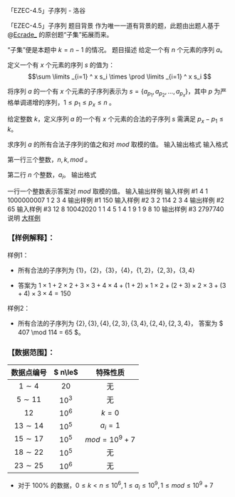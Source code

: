 



「EZEC-4.5」子序列 - 洛谷














「EZEC-4.5」子序列
题目背景
作为唯一一道有背景的题，此题由出题人基于 @[Ecrade_](https://www.luogu.com.cn/user/322075) 的原创题“子集”拓展而来。

“子集”便是本题中 $k=n-1$ 的情况。
题目描述
给定一个有 $n$ 个元素的序列 $a$。

定义一个有 $x$ 个元素的序列 $s$ 的值为：
$$\sum \limits _{i=1} ^ x s_i \times \prod \limits _{i=1} ^ x s_i $$

将序列 $a$ 的一个有 $x$ 个元素的子序列表示为 $s = \{a_{p_1},a_{p_2},...,a_{p_x}\}$，其中 $p$ 为严格单调递增的序列，$1 \le p_1 \le p_x \le n$ 。

给定整数 $k$，定义序列 $a$ 的一个有 $x$ 个元素的合法的子序列 $s$ 需满足 $p_x - p_1 \le k$。

求序列 $a$ 的所有合法子序列的值之和对 $mod$ 取模的值。 
输入输出格式
输入格式

第一行三个整数，$n,k,mod$ 。 

第二行 $n$ 个整数，$a_i$。 
输出格式

一行一个整数表示答案对 $mod$ 取模的值。 
输入输出样例
输入样例 #1
4 1 1000000007
1 2 3 4
输出样例 #1
150
输入样例 #2
3 2 114
2 3 4
输出样例 #2
65
输入样例 #3
12 8 10042020
1 1 4 5 1 4 1 9 1 9 8 10
输出样例 #3
2797740
说明
[大样例](https://www.luogu.com.cn/paste/5sg4ahwn)

### 【样例解释】：

样例1：

- 所有合法的子序列为 $\{1\}，\{2\}，\{3\}，\{4\}，\{1,2\}，\{2,3\}，\{3,4\}$ 

- 答案为 $1 \times 1 + 2 \times 2 + 3 \times 3 + 4 \times 4 + (1+2) \times 1 \times 2 + (2+3) \times 2 \times 3 + (3+4) \times 3 \times 4 = 150$


样例2：

- 所有合法的子序列为 $\{2\},\{3\},\{4\},\{2,3\},\{3,4\},\{2,4\},\{2,3,4\}$， 答案为 $ 407 \mod 114 = 65 $。  



### 【数据范围】：

| 数据点编号 | $ n\le$ | 特殊性质 |
| :----------: | :----------: | :----------: |
|$1\sim 4$ |$20$  |无 |
|$5\sim 11$ |$10^3$  |无|
|$12$ |$10^6$  |$k=0$  |
|$13\sim 14$ |$10^5$  |$a_i=1$|
|$15\sim 17$ |$10^5$  |$mod=10^9+7$|
|$18\sim 22$ |$10^5$  |无|
|$23\sim 25$ |$10^6$  |无 |

- 对于 $100\%$ 的数据，$0 \le k < n \le 10^6 , 1 \le a_i \le 10^9 , 1 \le mod \le 10^9+7$ 






